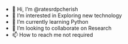 - 👋 Hi, I’m @ratesrdpcherish
- 👀 I’m interested in Exploring new technology
- 🌱 I’m currently learning Python
- 💞️ I’m looking to collaborate on Research
- 📫 How to reach me not required

<!---
ratesrdpcherish/ratesrdpcherish is a ✨ special ✨ repository because its `README.md` (this file) appears on your GitHub profile.
You can click the Preview link to take a look at your changes.
--->
